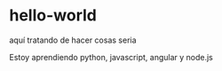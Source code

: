 # hello-world
aquí tratando de hacer cosas seria

Estoy aprendiendo python, javascript, angular y node.js
